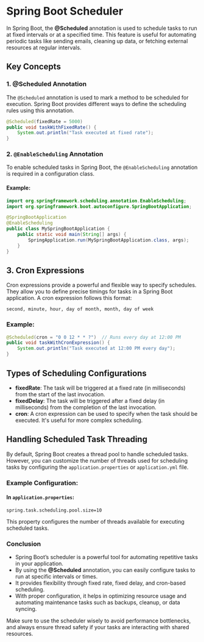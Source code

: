 # Spring Boot Scheduler

In Spring Boot, the **@Scheduled** annotation is used to schedule tasks to run at fixed intervals or at a specified time. This feature is useful for automating periodic tasks like sending emails, cleaning up data, or fetching external resources at regular intervals.

## Key Concepts

### 1. **@Scheduled Annotation**
The `@Scheduled` annotation is used to mark a method to be scheduled for execution. Spring Boot provides different ways to define the scheduling rules using this annotation.

```java
@Scheduled(fixedRate = 5000)
public void taskWithFixedRate() {
    System.out.println("Task executed at fixed rate");
}
```

### 2. `@EnableScheduling` Annotation

To enable scheduled tasks in Spring Boot, the `@EnableScheduling` annotation is required in a configuration class.

#### Example:

```java
import org.springframework.scheduling.annotation.EnableScheduling;
import org.springframework.boot.autoconfigure.SpringBootApplication;

@SpringBootApplication
@EnableScheduling
public class MySpringBootApplication {
    public static void main(String[] args) {
        SpringApplication.run(MySpringBootApplication.class, args);
    }
}
```

## 3. Cron Expressions

Cron expressions provide a powerful and flexible way to specify schedules. They allow you to define precise timings for tasks in a Spring Boot application. A cron expression follows this format:

```
second, minute, hour, day of month, month, day of week
```

### Example:

```java
@Scheduled(cron = "0 0 12 * * ?")  // Runs every day at 12:00 PM
public void taskWithCronExpression() {
    System.out.println("Task executed at 12:00 PM every day");
}
```

## Types of Scheduling Configurations

- **fixedRate**: The task will be triggered at a fixed rate (in milliseconds) from the start of the last invocation.
- **fixedDelay**: The task will be triggered after a fixed delay (in milliseconds) from the completion of the last invocation.
- **cron**: A cron expression can be used to specify when the task should be executed. It's useful for more complex scheduling.

## Handling Scheduled Task Threading

By default, Spring Boot creates a thread pool to handle scheduled tasks. However, you can customize the number of threads used for scheduling tasks by configuring the `application.properties` or `application.yml` file.

### Example Configuration:

#### In `application.properties`:

```properties
spring.task.scheduling.pool.size=10
```
This property configures the number of threads available for executing scheduled tasks.

### **Conclusion**

- Spring Boot’s scheduler is a powerful tool for automating repetitive tasks in your application.
- By using the **@Scheduled** annotation, you can easily configure tasks to run at specific intervals or times.
- It provides flexibility through fixed rate, fixed delay, and cron-based scheduling.
- With proper configuration, it helps in optimizing resource usage and automating maintenance tasks such as backups, cleanup, or data syncing.

Make sure to use the scheduler wisely to avoid performance bottlenecks, and always ensure thread safety if your tasks are interacting with shared resources.

